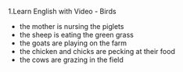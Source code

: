 1.Learn English with Video - Birds
* the mother is nursing the piglets
* the sheep is eating the green grass
* the goats are playing on the farm
* the chicken and chicks are pecking at their food
* the cows are grazing in the field


